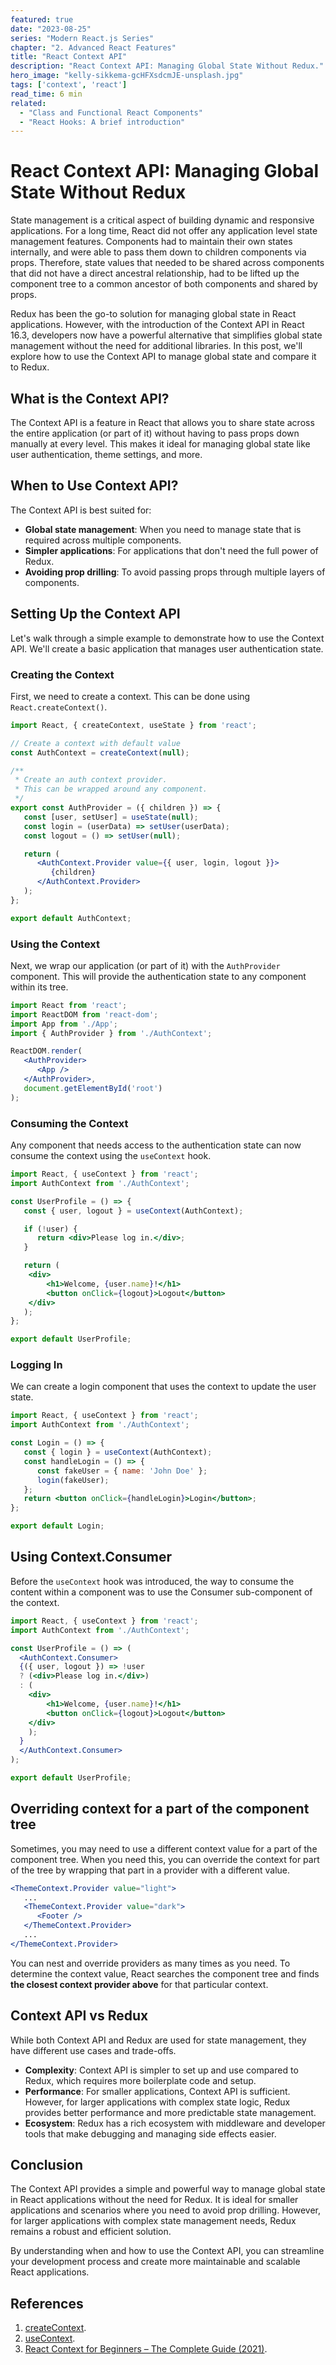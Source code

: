 ```yaml
---
featured: true
date: "2023-08-25"
series: "Modern React.js Series"
chapter: "2. Advanced React Features"
title: "React Context API"
description: "React Context API: Managing Global State Without Redux."
hero_image: "kelly-sikkema-gcHFXsdcmJE-unsplash.jpg"
tags: ['context', 'react']
read_time: 6 min
related: 
  - "Class and Functional React Components"
  - "React Hooks: A brief introduction"
---
```


# React Context API: Managing Global State Without Redux

State management is a critical aspect of building dynamic and responsive applications. For a long time, React did not offer any application level state management features. Components had to maintain their own states internally, and were able to pass them down to children components via props. Therefore, state values that needed to be shared across components that did not have a direct ancestral relationship, had to be lifted up the component tree to a common ancestor of both components and shared by props.

Redux has been the go-to solution for managing global state in React applications. However, with the introduction of the Context API in React 16.3, developers now have a powerful alternative that simplifies global state management without the need for additional libraries. In this post, we'll explore how to use the Context API to manage global state and compare it to Redux.

## What is the Context API?

The Context API is a feature in React that allows you to share state across the entire application (or part of it) without having to pass props down manually at every level. This makes it ideal for managing global state like user authentication, theme settings, and more.

## When to Use Context API?

The Context API is best suited for:

- **Global state management**: When you need to manage state that is required across multiple components.
- **Simpler applications**: For applications that don't need the full power of Redux.
- **Avoiding prop drilling**: To avoid passing props through multiple layers of components.

## Setting Up the Context API

Let's walk through a simple example to demonstrate how to use the Context API. We'll create a basic application that manages user authentication state.

### Creating the Context

First, we need to create a context. This can be done using `React.createContext()`.

```jsx {numberLines}
import React, { createContext, useState } from 'react';

// Create a context with default value
const AuthContext = createContext(null);

/**
 * Create an auth context provider.
 * This can be wrapped around any component.
 */
export const AuthProvider = ({ children }) => {
   const [user, setUser] = useState(null);
   const login = (userData) => setUser(userData);
   const logout = () => setUser(null);

   return (
      <AuthContext.Provider value={{ user, login, logout }}>
         {children}
      </AuthContext.Provider>
   );
};

export default AuthContext;
```

### Using the Context

Next, we wrap our application (or part of it) with the `AuthProvider` component. This will provide the authentication state to any component within its tree.

```jsx {numberLines}
import React from 'react';
import ReactDOM from 'react-dom';
import App from './App';
import { AuthProvider } from './AuthContext';

ReactDOM.render(
   <AuthProvider>
      <App />
   </AuthProvider>,
   document.getElementById('root')
);
```

### Consuming the Context

Any component that needs access to the authentication state can now consume the context using the `useContext` hook.

```jsx {numberLines}
import React, { useContext } from 'react';
import AuthContext from './AuthContext';

const UserProfile = () => {
   const { user, logout } = useContext(AuthContext);

   if (!user) {
      return <div>Please log in.</div>;
   }

   return (
    <div>
        <h1>Welcome, {user.name}!</h1>
        <button onClick={logout}>Logout</button>
    </div>
   );
};

export default UserProfile;
```

### Logging In

We can create a login component that uses the context to update the user state.

```jsx {numberLines}
import React, { useContext } from 'react';
import AuthContext from './AuthContext';

const Login = () => {
   const { login } = useContext(AuthContext);
   const handleLogin = () => {
      const fakeUser = { name: 'John Doe' };
      login(fakeUser);
   };
   return <button onClick={handleLogin}>Login</button>;
};

export default Login;
```

## Using Context.Consumer

Before the `useContext` hook was introduced, the way to consume the content within a component was to use the Consumer sub-component of the context.

```jsx {numberLines}
import React, { useContext } from 'react';
import AuthContext from './AuthContext';

const UserProfile = () => (
  <AuthContext.Consumer>
  {({ user, logout }) => !user
  ? (<div>Please log in.</div>)
  : (
    <div>
        <h1>Welcome, {user.name}!</h1>
        <button onClick={logout}>Logout</button>
    </div>
    );                
  }
  </AuthContext.Consumer>
);

export default UserProfile;
```

## Overriding context for a part of the component tree

Sometimes, you may need to use a different context value for a part of the component tree. When you need this, you can override the context for part of the tree by wrapping that part in a provider with a different value.

```jsx {numberLines 1,3}
<ThemeContext.Provider value="light">
   ...
   <ThemeContext.Provider value="dark">
      <Footer />
   </ThemeContext.Provider>
   ...
</ThemeContext.Provider>
```

You can nest and override providers as many times as you need. To determine the context value, React searches the component tree and finds **the closest context provider above** for that particular context.

## Context API vs Redux

While both Context API and Redux are used for state management, they have different use cases and trade-offs.

- **Complexity**: Context API is simpler to set up and use compared to Redux, which requires more boilerplate code and setup.
- **Performance**: For smaller applications, Context API is sufficient. However, for larger applications with complex state logic, Redux provides better performance and more predictable state management.
- **Ecosystem**: Redux has a rich ecosystem with middleware and developer tools that make debugging and managing side effects easier.

## Conclusion

The Context API provides a simple and powerful way to manage global state in React applications without the need for Redux. It is ideal for smaller applications and scenarios where you need to avoid prop drilling. However, for larger applications with complex state management needs, Redux remains a robust and efficient solution.

By understanding when and how to use the Context API, you can streamline your development process and create more maintainable and scalable React applications.

## References

1. [createContext](https://react.dev/reference/react/createContext).
2. [useContext](https://react.dev/reference/react/useContext).
3. [React Context for Beginners – The Complete Guide (2021)](https://www.freecodecamp.org/news/react-context-for-beginners/).
